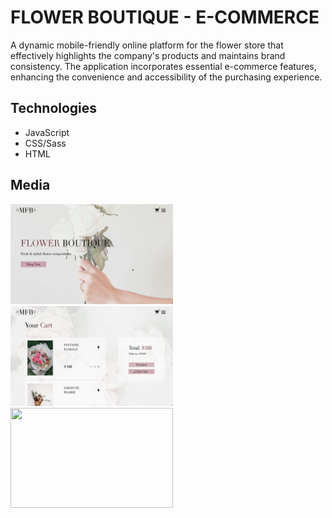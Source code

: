 # FLOWER BOUTIQUE - E-COMMERCE 

A dynamic mobile-friendly online platform for the flower store that effectively highlights the company's products and maintains brand consistency. The application incorporates essential e-commerce features, enhancing the convenience and accessibility of the purchasing experience.

## Technologies 

 - JavaScript
 - CSS/Sass
 - HTML
 
## Media

<div>
    <img src="./public/assets/main-demo.gif" width="260" height="160"/>
    <img src="./public/assets/cart-demo.gif" width="260" height="160"/>
    <img src="./public/assets/menu-demo.gif" width="260" height="160"/>
</div>
